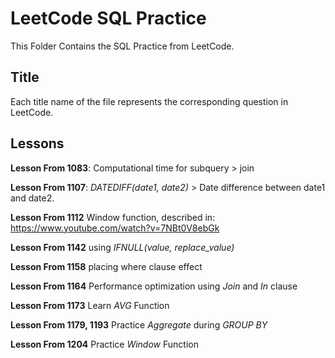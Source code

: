 # LeetCode SQL Practice
This Folder Contains the SQL Practice from LeetCode.
## Title
Each title name of the file represents the corresponding question in LeetCode.
## Lessons
**Lesson From 1083**: Computational time for subquery > join

**Lesson From 1107**: *DATEDIFF(date1, date2)* > Date difference between date1 and date2.

**Lesson From 1112** Window function, described in: https://www.youtube.com/watch?v=7NBt0V8ebGk

**Lesson From 1142** using *IFNULL(value, replace_value)*

**Lesson From 1158** placing where clause effect

**Lesson From 1164** Performance optimization using *Join* and *In* clause

**Lesson From 1173** Learn *AVG* Function

**Lesson From 1179, 1193** Practice *Aggregate* during *GROUP BY*

**Lesson From 1204** Practice *Window* Function
